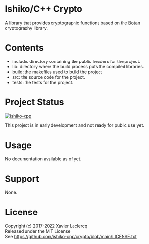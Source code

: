 # Ishiko/C++ Crypto

A library that provides cryptographic functions based on the [Botan cryptography library](https://botan.randombit.net).

# Contents

- include: directory containing the public headers for the project.
- lib: directory where the build process puts the compiled libraries.
- build: the makefiles used to build the project
- src: the source code for the project.
- tests: the tests for the project.

# Project Status

[![ishiko-cpp](https://circleci.com/gh/ishiko-cpp/crypto.svg?style=shield)](https://circleci.com/gh/ishiko-cpp/crypto)

This project is in early development and not ready for public use yet.

# Usage

No documentation available as of yet.

# Support

None.

# License

Copyright (c) 2017-2022 Xavier Leclercq\
Released under the MIT License\
See https://github.com/ishiko-cpp/crypto/blob/main/LICENSE.txt
